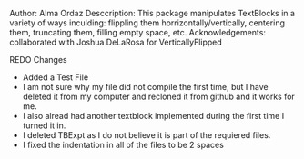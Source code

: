 Author: Alma Ordaz
Desccription: This package manipulates TextBlocks in a variety of ways inculding: flippling them horrizontally/vertically, centering them, truncating them, filling empty space, etc.
Acknowledgements: collaborated with Joshua DeLaRosa for VerticallyFlipped

REDO Changes
 - Added a Test File 
 - I am not sure why my file did not compile the first time, but I have deleted it from my computer and recloned it from       github and it works for me.
 - I also alread had another textblock implemented during the first time I turned it in.
 - I deleted TBExpt as I do not believe it is part of the requiered files.
 - I fixed the indentation in all of the files to be 2 spaces